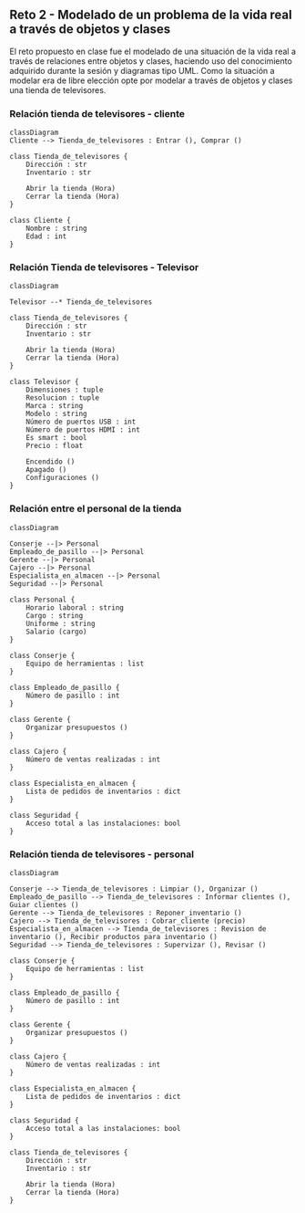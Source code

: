 ## Reto 2 - Modelado de un problema de la vida real a través de objetos y clases

El reto propuesto en clase fue el modelado de una situación de la vida real a través de relaciones entre objetos y clases, haciendo uso del conocimiento adquirido durante la sesión y diagramas tipo UML.
Como la situación a modelar era de libre elección opte por modelar a través de objetos y clases una tienda de televisores.

### Relación tienda de televisores - cliente
```mermaid
classDiagram
Cliente --> Tienda_de_televisores : Entrar (), Comprar () 

class Tienda_de_televisores {
    Dirección : str
    Inventario : str

    Abrir la tienda (Hora)
    Cerrar la tienda (Hora)
}

class Cliente {
    Nombre : string
    Edad : int
}
```

### Relación Tienda de televisores -  Televisor
``` mermaid
classDiagram

Televisor --* Tienda_de_televisores

class Tienda_de_televisores {
    Dirección : str
    Inventario : str

    Abrir la tienda (Hora)
    Cerrar la tienda (Hora)
}

class Televisor {
    Dimensiones : tuple
    Resolucion : tuple
    Marca : string
    Modelo : string
    Número de puertos USB : int
    Número de puertos HDMI : int
    Es smart : bool
    Precio : float
    
    Encendido ()
    Apagado ()
    Configuraciones ()
}
```

### Relación entre el personal de la tienda
```mermaid
classDiagram

Conserje --|> Personal
Empleado_de_pasillo --|> Personal
Gerente --|> Personal
Cajero --|> Personal
Especialista_en_almacen --|> Personal
Seguridad --|> Personal

class Personal {
    Horario laboral : string
    Cargo : string
    Uniforme : string
    Salario (cargo)
}

class Conserje {
    Equipo de herramientas : list
}

class Empleado_de_pasillo {
    Número de pasillo : int      
}

class Gerente {
    Organizar presupuestos ()
}

class Cajero {
    Número de ventas realizadas : int
}

class Especialista_en_almacen {
    Lista de pedidos de inventarios : dict
}

class Seguridad {
    Acceso total a las instalaciones: bool
}
```

### Relación tienda de televisores - personal
``` mermaid
classDiagram

Conserje --> Tienda_de_televisores : Limpiar (), Organizar ()
Empleado_de_pasillo --> Tienda_de_televisores : Informar clientes (), Guiar clientes ()
Gerente --> Tienda_de_televisores : Reponer_inventario ()
Cajero --> Tienda_de_televisores : Cobrar_cliente (precio)
Especialista_en_almacen --> Tienda_de_televisores : Revision de inventario (), Recibir productos para inventario ()
Seguridad --> Tienda_de_televisores : Supervizar (), Revisar ()

class Conserje {
    Equipo de herramientas : list
}

class Empleado_de_pasillo {
    Número de pasillo : int      
}

class Gerente {
    Organizar presupuestos ()
}

class Cajero {
    Número de ventas realizadas : int
}

class Especialista_en_almacen {
    Lista de pedidos de inventarios : dict
}

class Seguridad {
    Acceso total a las instalaciones: bool
}

class Tienda_de_televisores {
    Dirección : str
    Inventario : str

    Abrir la tienda (Hora)
    Cerrar la tienda (Hora)
}
```
